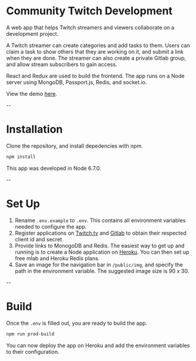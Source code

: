 # Community Twitch Development

A web app that helps Twitch streamers and viewers collaborate on a development project.

A Twitch streamer can create categories and add tasks to them. Users can claim a task to show others that they are working on it, and submit a link when they are done. The streamer can also create a private Gitlab group, and allow stream subscribers to gain access.

React and Redux are used to build the frontend. The app runs on a Node server using MongoDB, Passport.js, Redis, and socket.io.

View the demo [here](https://community-twitch-development.herokuapp.com/).

--
# Installation

Clone the repository, and install depedencies with npm.

~~~sh
npm install
~~~

This app was developed in Node 6.7.0.

--
# Set Up

1. Rename `.env.example` to `.env`. This contains all environment variables needed to configure the app.
2. Register applications on [Twitch.tv](www.twitch.tv) and [Gitlab](www.gitlab.com) to obtain their respected client id and secret.
3. Provide links to MonogoDB and Redis. The easiest way to get up and running is to create a Node application on [Heroku](www.heroku.com). You can then set up free mlab and Heroku Redis plans.
4. Save an image for the navigation bar in `/public/img`, and specify the path in the environment variable. The suggested image size is 90 x 30.

--
# Build

Once the `.env` is filled out, you are ready to build the app.

~~~sh
npm run prod-build
~~~

You can now deploy the app on Heroku and add the environment variables to their configuration.
